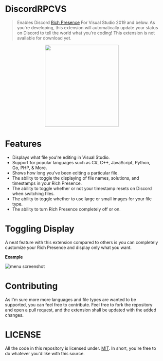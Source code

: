 # DiscordRPCVS
>Enables Discord [Rich Presence](https://discordapp.com/rich-presence) For Visual Studio 2019 and below.
As you're developing, this extension will automatically update your status on Discord to tell the world what you're coding!
This extension is not available for download yet.

<p align="center"> 
  <img src="https://cdn.discordapp.com/attachments/403361615082422282/551725625472450560/demonstration.png" width="242px" height="269px">
</p>

# Features
* Displays what file you're editing in Visual Studio.
* Support for popular languages such as C#, C++, JavaScript, Python, Go, PHP, & More.
* Shows how long you've been editing a particular file.
* The ability to toggle the displaying of file names, solutions, and timestamps in your Rich Presence.
* The ability to toggle whether or not your timestamp resets on Discord when switching files.
* The ability to toggle whether to use large or small images for your file type.
* The ability to turn Rich Presence completely off or on.

# Toggling Display
A neat feature with this extension compared to others is you can completely customize your Rich Presence and display only what you want.

**Example**

![menu screenshot](https://i.imgur.com/JUqQHgC.png)

# Contributing
As I'm sure more more languages and file types are wanted to be supported, you can feel free to contribute. Feel free to fork the repository and open a pull request, and the extension shall be updated with the added changes.

# LICENSE
All the code in this repository is licensed under. [MIT](https://github.com/VisualDevelopment/DiscordRPCVS/blob/master/LICENSE). In short, you're free to do whatever you'd like with this source.